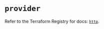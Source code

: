 # `provider`

Refer to the Terraform Registry for docs: [`http`](https://registry.terraform.io/providers/hashicorp/http/3.4.5/docs).
